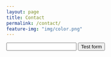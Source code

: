 ```yaml
---
layout: page
title: Contact
permalink: /contact/
feature-img: "img/color.png"
---
```


<form action="https://getsimpleform.com/messages?form_api_token=68f3582850688f4394d92ddae45dd01c" method="post">
  <!-- the redirect_to is optional, the form will redirect to the referrer on submission -->
  <input type='hidden' name='redirect_to' value='https://sharadalt.github.io/thank-you'/>
  <!-- all your input fields here.... -->
  <input type='text' name='test' />
  <input type='submit' value='Test form' />
</form>



